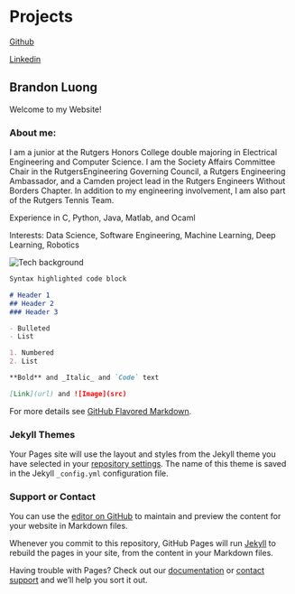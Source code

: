 # Projects

[Github](https://github.com/bluong2000)

[Linkedin](www.linkedin.com/in/brandon-luong-053910185)

## Brandon Luong

Welcome to my Website!

### About me:

I am a junior at the Rutgers Honors College double majoring in Electrical Engineering and Computer Science. I am the Society Affairs Committee Chair in the RutgersEngineering Governing Council, a Rutgers Engineering Ambassador, and a Camden project lead in the Rutgers Engineers Without Borders Chapter.
In addition to my engineering involvement, I am also part of the Rutgers Tennis Team. 

Experience in C, Python, Java, Matlab, and Ocaml

Interests: Data Science, Software Engineering, Machine Learning, Deep Learning, Robotics

![Tech background](https://i.ytimg.com/vi/5-LyRjHlRgQ/maxresdefault.jpg)


```markdown
Syntax highlighted code block

# Header 1
## Header 2
### Header 3

- Bulleted
- List

1. Numbered
2. List

**Bold** and _Italic_ and `Code` text

[Link](url) and ![Image](src)
```

For more details see [GitHub Flavored Markdown](https://guides.github.com/features/mastering-markdown/).

### Jekyll Themes

Your Pages site will use the layout and styles from the Jekyll theme you have selected in your [repository settings](https://github.com/bluong2000/website/settings). The name of this theme is saved in the Jekyll `_config.yml` configuration file.

### Support or Contact

You can use the [editor on GitHub](https://github.com/bluong2000/website/edit/master/README.md) to maintain and preview the content for your website in Markdown files.

Whenever you commit to this repository, GitHub Pages will run [Jekyll](https://jekyllrb.com/) to rebuild the pages in your site, from the content in your Markdown files.

Having trouble with Pages? Check out our [documentation](https://docs.github.com/categories/github-pages-basics/) or [contact support](https://github.com/contact) and we’ll help you sort it out.
